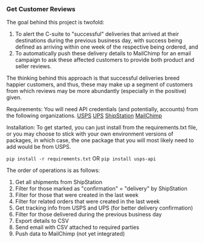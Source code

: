 ### Get Customer Reviews

The goal behind this project is twofold:

1) To alert the C-suite to "successful" deliveries that arrived at their destinations during the previous business day, with success being defined as arriving within one week of the respective being ordered, and
2) To automatically push these delivery details to MailChimp for an email campaign to ask these affected customers to provide both product and seller reviews.

The thinking behind this approach is that successful deliveries breed happier customers, and thus, these may make up a segment of customers from which reviews may be more abundantly (especially in the positive) given.

Requirements:
You will need API credentials (and potentially, accounts) from the following organizations.
[USPS](https://www.usps.com/business/web-tools-apis/)
[UPS](https://www.ups.com/upsdeveloperkit?loc=en_US)
[ShipStation](https://ship9.shipstation.com/settings/api)
[MailChimp](https://mailchimp.com/)

Installation:
To get started, you can just install from the requirements.txt file, or you may choose to stick with your own environment versions of packages, in which case, the one package that you will most likely need to add would be from USPS.

`
pip install -r requirements.txt
`
OR
`
pip install usps-api
`

The order of operations is as follows:
1. Get all shipments from ShipStation
2. Filter for those marked as "confirmation" = "delivery" by ShipStation
3. Filter for those that were created in the last week
4. Filter for related orders that were created in the last week
5. Get tracking info from USPS and UPS (for better delivery confirmation)
6. Filter for those delivered during the previous business day
7. Export details to CSV
8. Send email with CSV attached to required parties
9. Push data to MailChimp (not yet integrated)
